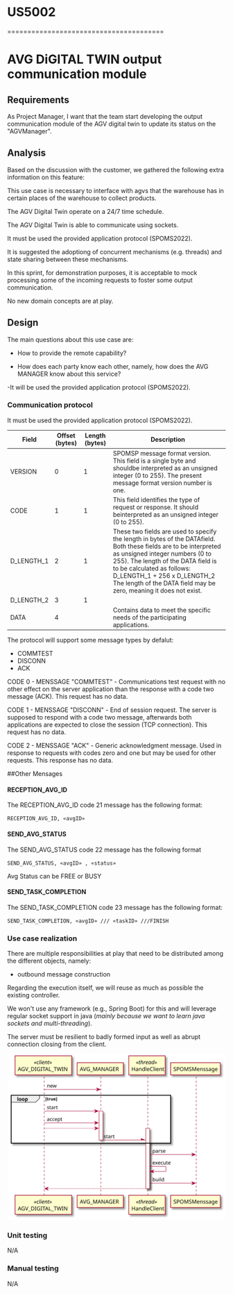 # US5002
=======================================
# AVG DiGITAL TWIN output communication module

## Requirements

As Project Manager, I want that the team start developing the output communication module of the AGV digital twin to update its status on the "AGVManager".

## Analysis

Based on the discussion with the customer, we gathered the following extra information on this feature:

This use case is necessary to interface with agvs that the warehouse has in certain places of the warehouse to collect products.

The AGV Digital Twin operate on a 24/7 time schedule.

The AGV Digital Twin is able to communicate using sockets.

It must be used the provided application protocol (SPOMS2022).

It is suggested the adoptiong of concurrent mechanisms (e.g. threads) and state sharing between these mechanisms.

In this sprint, for demonstration purposes, it is acceptable to mock processing some of the incoming requests to foster some output communication.

No new domain concepts are at play.

## Design

The main questions about this use case are:

- How to provide the remote capability?

- How does each party know each other, namely, how does the AVG MANAGER know about this service?

-It will be used the provided application protocol (SPOMS2022).

### Communication protocol

It must be used the provided application protocol (SPOMS2022).


| Field	     | Offset  (bytes) | Length (bytes) | Description                                                                                                                                                                                                                                                                                                                |
|------------|-----------------|----------------|----------------------------------------------------------------------------------------------------------------------------------------------------------------------------------------------------------------------------------------------------------------------------------------------------------------------------|
| VERSION    | 0               | 1              | SPOMSP message format version. This field is a single byte and shouldbe interpreted as an unsigned integer (0 to 255). The present message format version number is one.                                                                                                                                                   |
| CODE       | 1               | 1              | This field identifies the type of request or response. It should beinterpreted as an unsigned integer (0 to 255).                                                                                                                                                                                                          |
| D_LENGTH_1 | 2               | 1              | These two fields are used to specify the length in bytes of the DATAfield. Both these fields are to be interpreted as unsigned integer numbers (0 to 255). The length of the DATA field is to be calculated as follows: D_LENGTH_1 + 256 x D_LENGTH_2 The length of the DATA field may be zero, meaning it does not exist. |
| D_LENGTH_2 | 3               | 1              |                                                                                                                                                                                                                                                                                                                            |
| DATA       | 4               |                | Contains data to meet the specific needs of the participating applications.                                                                                                                                                                                                                                                |



The protocol will support some message types by defalut:
- COMMTEST
- DISCONN
- ACK

CODE 0 - MENSSAGE "COMMTEST" - Communications test request with no other effect on the server application than the response with a code two message (ACK). This request has no data.

CODE 1 - MENSSAGE "DISCONN" - End of session request. The server is supposed to respond with a code two message, afterwards both applications are expected to close the session (TCP connection). This request has no data.

CODE 2 - MENSSAGE "ACK" - Generic acknowledgment message. Used in response to requests with codes zero and one but may be used for other requests. This response has no data.


##Other Mensages

#### RECEPTION_AVG_ID

The RECEPTION_AVG_ID code 21 message has the following format:

    RECEPTION_AVG_ID, «avgID»


#### SEND_AVG_STATUS

The SEND_AVG_STATUS code 22 message has the following format

    SEND_AVG_STATUS, «avgID» , «status» 

Avg Status can be FREE or BUSY

#### SEND_TASK_COMPLETION

The SEND_TASK_COMPLETION code 23 message has the following format:

    SEND_TASK_COMPLETION, «avgID» /// «taskID» ///FINISH


### Use case realization

There are multiple responsibilities at play that need to be distributed among the different objects, namely:
- outbound message construction

Regarding the execution itself, we will reuse as much as possible the existing controller.

We won't use any framework (e.g., Spring Boot) for this and will leverage regular socket support in java (_mainly because we want to learn java sockets and multi-threading_).

The server must be resilient to badly formed input as well as abrupt connection closing from the client.

![US5002_SSD](US5002_SSD.svg)


### Unit testing

N/A

### Manual testing

N/A